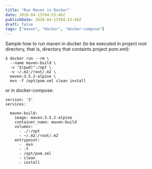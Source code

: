 ```yaml
---
title: "Run Maven in Docker"
date: 2018-04-13T04:53:46Z
publishDate: 2018-04-13T04:53:46Z
draft: false
tags: ["maven", "docker", "docker-compose"]
---
```

Sample how to run maven in docker (to be executed in project root directory, that is, directory that containts project pom.xml):

```
$ docker run --rm \
  --name maven-build \
  -v "$(pwd)":/opt \
  -v ~/.m2:/root/.m2 \
  maven:3.5.2-alpine \
  mvn -f /opt/pom.xml clean install
```
<!--more-->
or in docker-compose:
```
version: '3'
services:

  maven-build:
    image: maven:3.5.2-alpine
    container_name: maven-build
    volumes:
      - ./:/opt
      - ~/.m2:/root/.m2
    entrypoint:
      -  mvn
      - -f
      - /opt/pom.xml
      - clean
      - install
```
